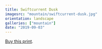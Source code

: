 ```yaml
---
title: Swiftcurrent Dusk
imagesrc: "mountain/swiftcurrent-dusk.jpg"
orientation: landscape
galleries: ["mountain"]
date: "2019-09-03"
---
```


[Buy this print](https://weshargrovephotography.square.site/product/swiftcurrent-dusk/16).
